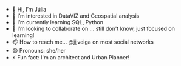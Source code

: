 - 👋 Hi, I’m Júlia
- 👀 I’m interested in DataVIZ and Geospatial analysis
- 🌱 I’m currently learning SQL, Python
- 💞️ I’m looking to collaborate on ... still don't know, just focused on learning!
- 📫 How to reach me... @jjjveiga on most social networks
- 😄 Pronouns: she/her
- ⚡ Fun fact: I'm an architect and Urban Planner!

<!---
jjjveiga/jjjveiga is a ✨ special ✨ repository because its `README.md` (this file) appears on your GitHub profile.
You can click the Preview link to take a look at your changes.
--->
